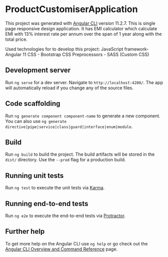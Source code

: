 # ProductCustomiserApplication

This project was generated with [Angular CLI](https://github.com/angular/angular-cli) version 11.2.7. This is single page responsive design application.
It has EMI calculator which calculate EMI with 13% interest rate per annum over the span of 1 year along with the total price.

Used technologies for to develop this project:
JavaScript framework- Angular 11
CSS - Bootstrap
CSS Preprocessors - SASS (Custom CSS)

## Development server

Run `ng serve` for a dev server. Navigate to `http://localhost:4200/`. The app will automatically reload if you change any of the source files.

## Code scaffolding

Run `ng generate component component-name` to generate a new component. You can also use `ng generate directive|pipe|service|class|guard|interface|enum|module`.

## Build

Run `ng build` to build the project. The build artifacts will be stored in the `dist/` directory. Use the `--prod` flag for a production build.

## Running unit tests

Run `ng test` to execute the unit tests via [Karma](https://karma-runner.github.io).

## Running end-to-end tests

Run `ng e2e` to execute the end-to-end tests via [Protractor](http://www.protractortest.org/).

## Further help

To get more help on the Angular CLI use `ng help` or go check out the [Angular CLI Overview and Command Reference](https://angular.io/cli) page.

